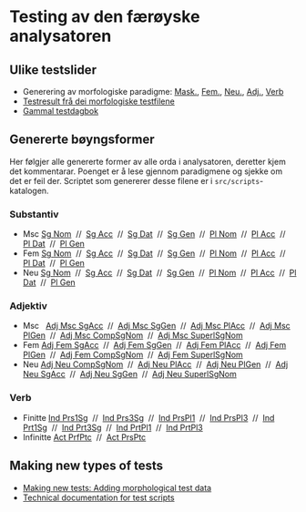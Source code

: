 # Testing av den færøyske analysatoren



## Ulike testslider

-   Generering av morfologiske paradigme:
    [Mask.](word_form_nouns_generator-gt-norm_table_k.html),
    [Fem.](word_form_nouns_generator-gt-norm_table_kv.html),
    [Neu.](word_form_nouns_generator-gt-norm_table_h.html),
    [Adj.](word_form_nouns_generator-gt-norm_table_l.html),
    [Verb](word_form_nouns_generator-gt-norm_table_s.html)
-   [Testresult frå dei morfologiske testfilene](YamlResults.md)
-   [Gammal testdagbok](fao-testdiary.md)


## Genererte bøyngsformer

Her følgjer alle genererte former av alle orda i analysatoren, deretter kjem det kommentarar. Poenget er å lese gjennom paradigmene og sjekke om det er feil der. Scriptet som genererer desse filene er i `src/scripts`-katalogen.


###  Substantiv 
* Msc
 [Sg Nom](testir/TestMscSgNom.html)  //  
 [Sg Acc](testir/TestMscSgAcc.html)  //  
 [Sg Dat](testir/TestMscSgDat.html)  //  
 [Sg Gen](testir/TestMscSgGen.html)  //  
 [Pl Nom](testir/TestMscPlNom.html)  //  
 [Pl Acc](testir/TestMscPlAcc.html)  //  
 [Pl Dat](testir/TestMscPlDat.html)  //  
 [Pl Gen](testir/TestMscPlGen.html)
* Fem
 [Sg Nom](testir/TestFemSgNom.html)  //  
 [Sg Acc](testir/TestFemSgAcc.html)  //  
 [Sg Dat](testir/TestFemSgDat.html)  //  
 [Sg Gen](testir/TestFemSgGen.html)  //  
 [Pl Nom](testir/TestFemPlNom.html)  //  
 [Pl Acc](testir/TestFemPlAcc.html)  //  
 [Pl Dat](testir/TestFemPlDat.html)  //  
 [Pl Gen](testir/TestFemPlGen.html)
* Neu
 [Sg Nom](testir/TestNeuSgNom.html)  //  
 [Sg Acc](testir/TestNeuSgAcc.html)  //  
 [Sg Dat](testir/TestNeuSgDat.html)  //  
 [Sg Gen](testir/TestNeuSgGen.html)  //  
 [Pl Nom](testir/TestNeuPlNom.html)  //  
 [Pl Acc](testir/TestNeuPlAcc.html)  //  
 [Pl Dat](testir/TestNeuPlDat.html)  //  
 [Pl Gen](testir/TestNeuPlGen.html)

###  Adjektiv
* Msc
     [Adj Msc SgAcc](testir/AdjTestMscSgAcc.html)
 //  [Adj Msc SgGen](testir/AdjTestMscSgGen.html)
 //  [Adj Msc PlAcc](testir/AdjTestMscPlAcc.html)
 //  [Adj Msc PlGen](testir/AdjTestMscPlGen.html)
 //  [Adj Msc CompSgNom](testir/AdjTestMscCompSgNom.html)
 //  [Adj Msc SuperlSgNom](testir/AdjTestMscSuperlSgNom.html)
* Fem
 [Adj Fem SgAcc](testir/AdjTestFemSgAcc.html)  //  
 [Adj Fem SgGen](testir/AdjTestFemSgGen.html)  //  
 [Adj Fem PlAcc](testir/AdjTestFemPlAcc.html)  //  
 [Adj Fem PlGen](testir/AdjTestFemPlGen.html)  //  
 [Adj Fem CompSgNom](testir/AdjTestFemCompSgNom.html)  //  
 [Adj Fem SuperlSgNom](testir/AdjTestFemSuperlSgNom.html)
* Neu
 [Adj Neu CompSgNom](testir/AdjTestNeuCompSgNom.html)
 //  [Adj Neu PlAcc](testir/AdjTestNeuPlAcc.html)
 //  [Adj Neu PlGen](testir/AdjTestNeuPlGen.html)
 //  [Adj Neu SgAcc](testir/AdjTestNeuSgAcc.html)
 //  [Adj Neu SgGen](testir/AdjTestNeuSgGen.html)
 //  [Adj Neu SuperlSgNom](testir/AdjTestNeuSuperlSgNom.html)

###  Verb

* Finitte [Ind Prs1Sg](testir/VerbTestIndPrs1Sg.html)
 //  [Ind Prs3Sg](testir/VerbTestIndPrs3Sg.html)
 //  [Ind PrsPl1](testir/VerbTestIndPrsPl1.html)
 //  [Ind PrsPl3](testir/VerbTestIndPrsPl3.html)
 //  [Ind Prt1Sg](testir/VerbTestIndPrt1Sg.html)
 //  [Ind Prt3Sg](testir/VerbTestIndPrt3Sg.html)
 //  [Ind PrtPl1](testir/VerbTestIndPrtPl1.html)
 //  [Ind PrtPl3](testir/VerbTestIndPrtPl3.html)
* Infinitte [Act PrfPtc](testir/VerbTestActPrfPtc.html)
 //  [Act PrsPtc](testir/VerbTestActPrsPtc.html)


## Making new types of tests

-   [Making new tests: Adding morphological test data](/infra/infraremake/AddingMorphologicalTestData.html)
-   [Technical documentation for test scripts](/infra/infraremake/TestScriptsInTheNewInfra.html)


